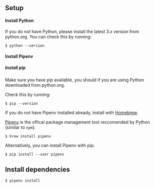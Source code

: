 ## Setup

#### Install Python

If you do not have Python, please install the latest 3.x version from python.org. You can check this by running: 

```
$ python --version
```

#### Install Pipenv

##### Install pip 

Make sure you have pip available, you should if you are using Python downloaded from python.org.

Check this by running:

```
$ pip --version
```

If you do not have Pipenv installed already, install with [Homebrew](https://brew.sh/). 

[Pipenv](https://packaging.python.org/en/latest/tutorials/managing-dependencies/#managing-dependencies) is the offical package management tool reccomended by Python (similar to `npm`): 

```
$ brew install pipenv
```

Alternatively, you can install Pipenv with pip: 

```
$ pip install --user pipenv
```

## Install dependencies


```
$ pipenv install
```
